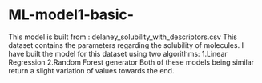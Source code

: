 # ML-model1-basic-
This model is built from :
delaney_solubility_with_descriptors.csv
This dataset contains the parameters regarding the solubility of molecules.
I have built the model for this dataset using two algorithms:
1.Linear Regression
2.Random Forest generator
Both of these models being similar return a slight variation of values towards the end.
